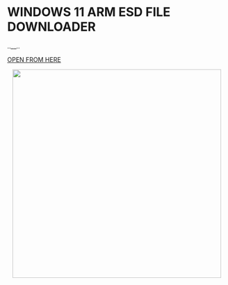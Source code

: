 # WINDOWS 11 ARM ESD FILE DOWNLOADER 
..__..

[OPEN FROM HERE](https://arkt-7.github.io/woawin)

<p align="center"><a href="https://arkt-7.github.io/woawin"><img src="https://github.com/ArKT-7/WIN-ARM-DOWNLOADER/blob/main/assets/demo-preview.gif" width="480"></a></p>

